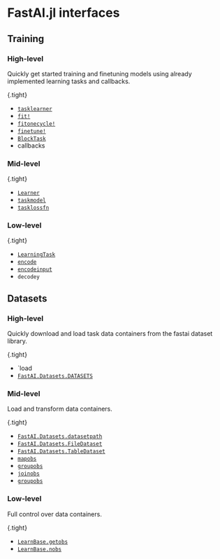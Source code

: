 # FastAI.jl interfaces

## Training

### High-level

Quickly get started training and finetuning models using already implemented learning tasks and callbacks.

{.tight}
- [`tasklearner`](#)
- [`fit!`](#)
- [`fitonecycle!`](#)
- [`finetune!`](#)
- [`BlockTask`](#)
- callbacks

### Mid-level

{.tight}
- [`Learner`](#)
- [`taskmodel`](#)
- [`tasklossfn`](#)

### Low-level

{.tight}
- [`LearningTask`](#)
- [`encode`](#)
- [`encodeinput`](#)
- `decodey`

## Datasets

### High-level

Quickly download and load task data containers from the fastai dataset library.

{.tight}
- `load
- [`FastAI.Datasets.DATASETS`](#)

### Mid-level

Load and transform data containers.

{.tight}
- [`FastAI.Datasets.datasetpath`](#)
- [`FastAI.Datasets.FileDataset`](#)
- [`FastAI.Datasets.TableDataset`](#)
- [`mapobs`](#)
- [`groupobs`](#)
- [`joinobs`](#)
- [`groupobs`](#)

### Low-level

Full control over data containers.

{.tight}
- [`LearnBase.getobs`](#)
- [`LearnBase.nobs`](#)


